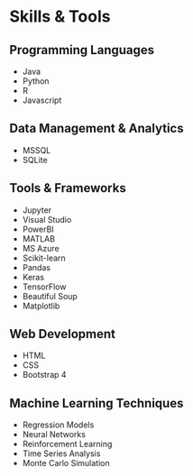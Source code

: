 # Skills & Tools

## Programming Languages
- Java
- Python
- R
- Javascript

## Data Management & Analytics
- MSSQL
- SQLite

## Tools & Frameworks
- Jupyter
- Visual Studio
- PowerBI
- MATLAB
- MS Azure
- Scikit-learn
- Pandas
- Keras
- TensorFlow
- Beautiful Soup
- Matplotlib

## Web Development
- HTML
- CSS
- Bootstrap 4

## Machine Learning Techniques
- Regression Models
- Neural Networks
- Reinforcement Learning
- Time Series Analysis
- Monte Carlo Simulation
